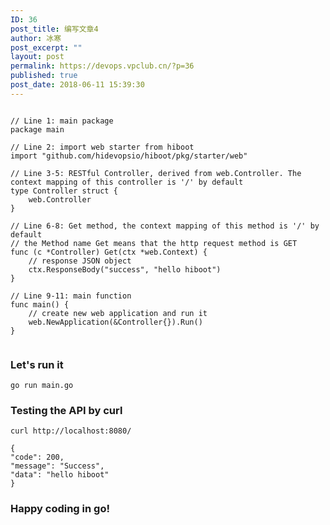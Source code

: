 ```yaml
---
ID: 36
post_title: 编写文章4
author: 冰寒
post_excerpt: ""
layout: post
permalink: https://devops.vpclub.cn/?p=36
published: true
post_date: 2018-06-11 15:39:30
---
```

<pre><code class="go"><br />// Line 1: main package
package main

// Line 2: import web starter from hiboot
import "github.com/hidevopsio/hiboot/pkg/starter/web"

// Line 3-5: RESTful Controller, derived from web.Controller. The context mapping of this controller is '/' by default
type Controller struct {
    web.Controller
}

// Line 6-8: Get method, the context mapping of this method is '/' by default
// the Method name Get means that the http request method is GET
func (c *Controller) Get(ctx *web.Context) {
    // response JSON object
    ctx.ResponseBody("success", "hello hiboot")
}

// Line 9-11: main function
func main() {
    // create new web application and run it
    web.NewApplication(&amp;Controller{}).Run()
}

</code></pre>

<h3>Let's run it</h3>

<pre><code class="bash">go run main.go
</code></pre>

<h3>Testing the API by curl</h3>

<pre><code class="bash">curl http://localhost:8080/
</code></pre>

<pre><code class="bash">{
"code": 200,
"message": "Success",
"data": "hello hiboot"
}
</code></pre>

<h3>Happy coding in go!</h3>